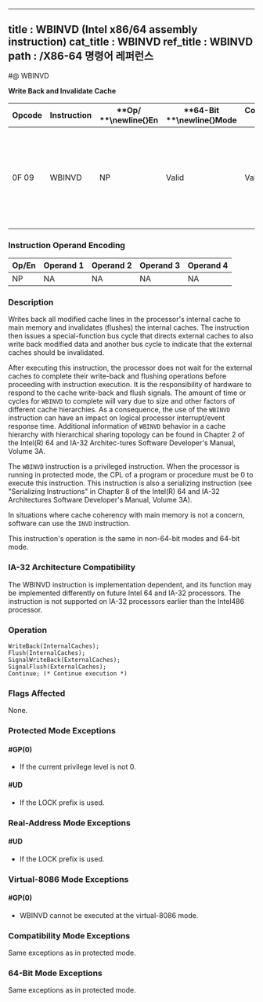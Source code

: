 ----------------------------
title : WBINVD (Intel x86/64 assembly instruction)
cat_title : WBINVD
ref_title : WBINVD
path : /X86-64 명령어 레퍼런스
----------------------------
#@ WBINVD

**Write Back and Invalidate Cache**

|**Opcode**|**Instruction**|**Op/ **\newline{}**En**|**64-Bit **\newline{}**Mode**|**Compat/**\newline{}**Leg Mode**|**Description**|
|----------|---------------|------------------------|-----------------------------|---------------------------------|---------------|
|0F 09|WBINVD|NP|Valid|Valid|Write back and flush Internal caches; initiate writing-back and flushing of external caches.|
### Instruction Operand Encoding


|Op/En|Operand 1|Operand 2|Operand 3|Operand 4|
|-----|---------|---------|---------|---------|
|NP|NA|NA|NA|NA|
### Description


Writes back all modified cache lines in the processor's internal cache to main memory and invalidates (flushes) the internal caches. The instruction then issues a special-function bus cycle that directs external caches to also write back modified data and another bus cycle to indicate that the external caches should be invalidated.

After executing this instruction, the processor does not wait for the external caches to complete their write-back and flushing operations before proceeding with instruction execution. It is the responsibility of hardware to respond to the cache write-back and flush signals. The amount of time or cycles for `WBINVD` to complete will vary due to size and other factors of different cache hierarchies. As a consequence, the use of the `WBINVD` instruction can have an impact on logical processor interrupt/event response time. Additional information of `WBINVD` behavior in a cache hierarchy with hierarchical sharing topology can be found in Chapter 2 of the Intel(R) 64 and IA-32 Architec-tures Software Developer's Manual, Volume 3A.

The `WBINVD` instruction is a privileged instruction. When the processor is running in protected mode, the CPL of a program or procedure must be 0 to execute this instruction. This instruction is also a serializing instruction (see "Serializing Instructions" in Chapter 8 of the Intel(R) 64 and IA-32 Architectures Software Developer's Manual, Volume 3A).

In situations where cache coherency with main memory is not a concern, software can use the `INVD` instruction. 

This instruction's operation is the same in non-64-bit modes and 64-bit mode.

### IA-32 Architecture Compatibility


The WBINVD instruction is implementation dependent, and its function may be implemented differently on future Intel 64 and IA-32 processors. The instruction is not supported on IA-32 processors earlier than the Intel486 processor.


### Operation

```info-verb
WriteBack(InternalCaches);
Flush(InternalCaches);
SignalWriteBack(ExternalCaches);
SignalFlush(ExternalCaches);
Continue; (* Continue execution *)
```
### Flags Affected


None.


### Protected Mode Exceptions

#### #GP(0)
* If the current privilege level is not 0.

#### #UD
* If the LOCK prefix is used.

### Real-Address Mode Exceptions

#### #UD
* If the LOCK prefix is used.

### Virtual-8086 Mode Exceptions

#### #GP(0)
* WBINVD cannot be executed at the virtual-8086 mode.

### Compatibility Mode Exceptions



Same exceptions as in protected mode.


### 64-Bit Mode Exceptions



Same exceptions as in protected mode.

